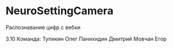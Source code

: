 # NeuroSettingCamera

Распознавание цифр с вебки

3.10
Команда:
Тупикин Олег
Панихидин Дмитрий
Мовчан Егор
